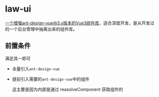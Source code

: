 # law-ui

一个增强ant-design-vue@3.x版本的Vue3组件库，适合深度开发，是从开发过的一个后台管理中抽离出来的组件库。

## 前置条件

满足其一即可

-   全量引入`ant-design-vue`

-   提前引入需要的`ant-design-vue`中的组件

    这主要是因为内部是通过 reasolveComponent 获取组件的
